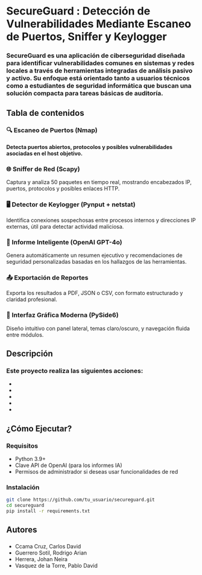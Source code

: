 # SecureGuard : Detección de Vulnerabilidades Mediante Escaneo de Puertos, Sniffer y Keylogger
### SecureGuard es una aplicación de ciberseguridad diseñada para identificar vulnerabilidades comunes en sistemas y redes locales a través de herramientas integradas de análisis pasivo y activo. Su enfoque está orientado tanto a usuarios técnicos como a estudiantes de seguridad informática que buscan una solución compacta para tareas básicas de auditoría.
## Tabla de contenidos
### 🔍 Escaneo de Puertos (Nmap)
#### Detecta puertos abiertos, protocolos y posibles vulnerabilidades asociadas en el host objetivo.

### 🌐 Sniffer de Red (Scapy)
Captura y analiza 50 paquetes en tiempo real, mostrando encabezados IP, puertos, protocolos y posibles enlaces HTTP.

### 🖥️ Detector de Keylogger (Pynput + netstat)
Identifica conexiones sospechosas entre procesos internos y direcciones IP externas, útil para detectar actividad maliciosa.

### 🤖 Informe Inteligente (OpenAI GPT-4o)
Genera automáticamente un resumen ejecutivo y recomendaciones de seguridad personalizadas basadas en los hallazgos de las herramientas.

### 📤 Exportación de Reportes
Exporta los resultados a PDF, JSON o CSV, con formato estructurado y claridad profesional.

### 🎨 Interfaz Gráfica Moderna (PySide6)
Diseño intuitivo con panel lateral, temas claro/oscuro, y navegación fluida entre módulos.
## Descripción
### Este proyecto realiza las siguientes acciones:
*
*
*
*
*
## ¿Cómo Ejecutar?
### Requisitos
* Python 3.9+
* Clave API de OpenAI (para los informes IA)
* Permisos de administrador si deseas usar funcionalidades de red
### Instalación
```bash
git clone https://github.com/tu_usuario/secureguard.git
cd secureguard
pip install -r requirements.txt
```
## Autores
###
* Ccama Cruz, Carlos David
* Guerrero Sotil, Rodrigo Arian
* Herrera, Johan Neira
* Vasquez de la Torre, Pablo David
